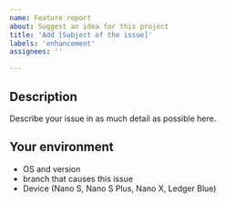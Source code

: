 ```yaml
---
name: Feature report
about: Suggest an idea for this project 
title: 'Add [Subject of the issue]'
labels: 'enhancement'
assignees: ''

---
```


## Description

Describe your issue in as much detail as possible here.

## Your environment

* OS and version
* branch that causes this issue
* Device (Nano S, Nano S Plus, Nano X, Ledger Blue)
